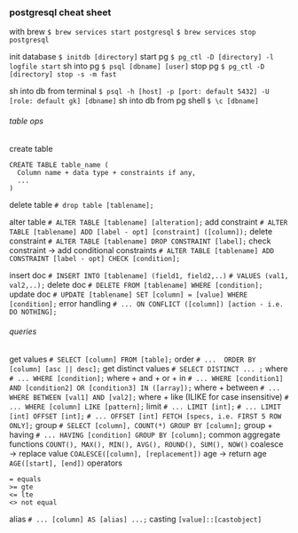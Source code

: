### postgresql cheat sheet

with brew
`$ brew services start postgresql`
`$ brew services stop postgresql`

init database
`$ initdb [directory]`
start pg
`$ pg_ctl -D [directory] -l logfile start`
sh into pg
`$ psql [dbname] [user]`
stop pg
`$ pg_ctl -D [directory] stop -s -m fast`

sh into db from terminal
`$ psql -h [host] -p [port: default 5432] -U [role: default gk] [dbname]`
sh into db from pg shell
`$ \c [dbname]`

###### table ops
create table
```
CREATE TABLE table_name (
  Column name + data type + constraints if any,
  ...
)
```
delete table
`# drop table [tablename];`

alter table
`# ALTER TABLE [tablename] [alteration];`
add constraint
`# ALTER TABLE [tablename] ADD [label - opt] [constraint] ([column]);`
delete constraint
`# ALTER TABLE [tablename] DROP CONSTRAINT [label];`
check constraint -> add conditional constraints
`# ALTER TABLE [tablename] ADD CONSTRAINT [label - opt] CHECK [condition];`

insert doc
`# INSERT INTO [tablename] (field1, field2,..)`
`# VALUES (val1, val2,..);`
delete doc
`# DELETE FROM [tablename] WHERE [condition];`
update doc
`# UPDATE [tablename] SET [column] = [value] WHERE [condition];`
error handling
`# ... ON CONFLICT ([column]) [action - i.e. DO NOTHING];`

###### queries
get values
`# SELECT [column] FROM [table];`
order
`# ...  ORDER BY [column] [asc || desc];`
get distinct values
`# SELECT DISTINCT ... ;`
where
`# ... WHERE [condition];`
where + and + or + in
`# ... WHERE [condition1] AND [condition2] OR [condition3] IN ([array]);`
where + between
`# ... WHERE BETWEEN [val1] AND [val2];`
where + like (ILIKE for case insensitive)
`# ... WHERE [column] LIKE [pattern];`
limit
`# ... LIMIT [int];`
`# ... LIMIT [int] OFFSET [int];`
`# ... OFFSET [int] FETCH [specs, i.e. FIRST 5 ROW ONLY];`
group
`# SELECT [column], COUNT(*) GROUP BY [column];`
group + having
`# ... HAVING [condition] GROUP BY [column];`
common aggregate functions
`COUNT(), MAX(), MIN(), AVG(), ROUND(), SUM(), NOW()`
coalesce -> replace value
`COALESCE([column], [replacement])`
age -> return age
`AGE([start], [end])`
operators
```
= equals
>= gte
<= lte
<> not equal
```
alias
`# ... [column] AS [alias] ...;`
casting
`[value]::[castobject]`

